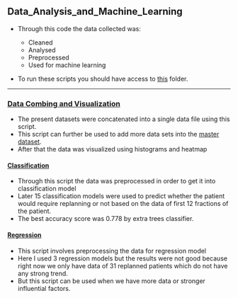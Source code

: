 ## Data_Analysis_and_Machine_Learning

* Through this code the data collected was:<br>
  *  Cleaned<br>
  *  Analysed<br>
  *  Preprocessed<br>
  *  Used for machine learning<br>

* To run these scripts you should have access to [this](https://drive.google.com/drive/folders/1e7VH-aApdMa6oUCCbxbKbKHUNHiO8RR_?usp=sharing) folder.
<hr>

### [Data Combing and Visualization](https://github.com/Srishti013/HNC_project/blob/Srishti/Data_Analysis_and_Machine_Learning/Data_Combing_and_Visualization.ipynb)

* The present datasets were concatenated into a single data file using this script.
* This script can further be used to add more data sets into the [master dataset](https://github.com/Srishti013/HNC_project/blob/Srishti/Datafiles/master.csv).
* After that the data was visualized using histograms and heatmap

#### [Classification](https://github.com/Srishti013/HNC_project/blob/Srishti/Data_Analysis_and_Machine_Learning/Data_Cleaning%2C_Preparation_and_Classification.ipynb)

* Through this script the data was preprocessed in order to get it into classification model
* Later 15 classification models were used to predict whether the patient would require replanning or not based on the data of first 12 fractions of the patient.
* The best accuracy score was 0.778 by extra trees classifier.

#### [Regression](https://github.com/Srishti013/HNC_project/blob/Srishti/Data_Analysis_and_Machine_Learning/Regression.ipynb)
* This script involves preprocessing the data for regression model
* Here I used 3 regression models but the results were not good because right now we only have data of 31 replanned patients which do not have any strong trend.
* But this script can be used when we have more data or stronger influential factors.
